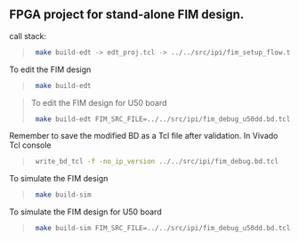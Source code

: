 ## FPGA project for stand-alone FIM design.

call stack:
>   ```bash
>    make build-edt -> edt_proj.tcl -> ../../src/ipi/fim_setup_flow.tcl -> ../../src/ipi/fim_debug.bd.tcl
>   ```

To edit the FIM design
>
>   ```bash
>    make build-edt
>   ```

>To edit the FIM design for U50 board
>
>   ```bash
>    make build-edt FIM_SRC_FILE=../../src/ipi/fim_debug_u50dd.bd.tcl FIM_BRD_TYPE=u50dd
>   ```

Remember to save the modified BD as a Tcl file after validation. In Vivado Tcl console
>
>   ```bash
>    write_bd_tcl -f -no_ip_version ../../src/ipi/fim_debug.bd.tcl
>   ```

To simulate the FIM design
>
>   ```bash
>    make build-sim
>   ```

To simulate the FIM design for U50 board
>
>   ```bash
>    make build-sim FIM_SRC_FILE=../../src/ipi/fim_debug_u50dd.bd.tcl FIM_BRD_TYPE=u50dd
>   ```


